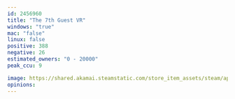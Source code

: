 ```yaml
---
id: 2456960
title: "The 7th Guest VR"
windows: "true"
mac: "false"
linux: false
positive: 388
negative: 26
estimated_owners: "0 - 20000"
peak_ccu: 9

image: https://shared.akamai.steamstatic.com/store_item_assets/steam/apps/2456960/header.jpg?t=1725374672
opinions:
---
```

